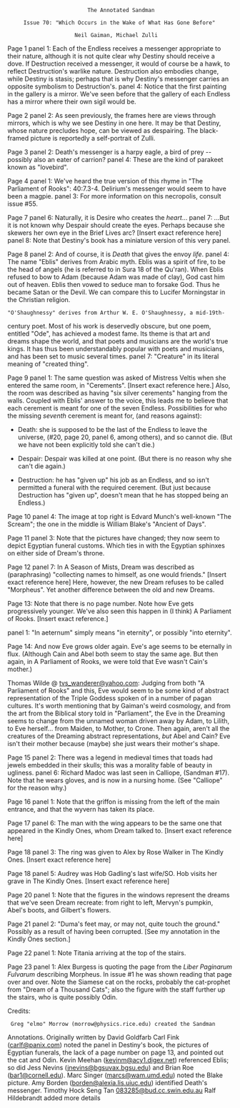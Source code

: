                              The Annotated Sandman

         Issue 70: "Which Occurs in the Wake of What Has Gone Before"

                         Neil Gaiman, Michael Zulli

Page 1 panel 1: Each of the Endless receives a messenger appropriate to
their nature, although it is not quite clear why Destiny should receive
a dove.  If Destruction received a messenger, it would of course be a hawk,
to reflect Destruction's warlike nature.  Destruction also embodies change,
while Destiny is stasis; perhaps that is why Destiny's messenger carries
an opposite symbolism to Destruction's.
       panel 4: Notice that the first painting in the gallery is a mirror.
We've seen before that the gallery of each Endless has a mirror where their
own sigil would be.

Page 2 panel 2: As seen previously, the frames here are views through
mirrors, which is why we see Destiny in one here.  It may be that Destiny,
whose nature precludes hope, can be viewed as despairing.  The black-framed
picture is reportedly a self-portrait of Zulli.

Page 3 panel 2: Death's messenger is a harpy eagle, a bird of prey -- possibly
also an eater of carrion?
       panel 4: These are the kind of parakeet known as "lovebird".

Page 4 panel 1: We've heard the true version of this rhyme in "The Parliament
of Rooks": 40:7.3-4.  Delirium's messenger would seem to have been a magpie.
       panel 3: For more information on this necropolis, consult issue #55.

Page 7 panel 6: Naturally, it is Desire who creates the *heart*...
       panel 7: ...But it is not known why Despair should create the eyes.
                Perhaps because she skewers her own eye in the Brief Lives
                arc? [Insert exact reference here]
       panel 8: Note that Destiny's book has a miniature version of this very
panel.

Page 8 panel 2: And of course, it is *Death* that gives the envoy *life*.
       panel 4: The name "Eblis" derives from Arabic myth.  Eblis was a
spirit of fire, to be the head of angels (he is referred to in Sura 18 of
the Qu'ran).
When Eblis refused to bow to Adam (because Adam was made of clay), God
cast him out of heaven. Eblis then vowed to seduce man to forsake God.
Thus he became Satan or the Devil. We can compare this to Lucifer Morningstar
in the Christian religion.

	"O'Shaughnessy" derives from Arthur W. E. O'Shaughnessy, a mid-19th-
century poet.  Most of his work is deservedly obscure, but one poem, entitled
"Ode", has achieved a modest fame.  Its theme is that art and dreams shape the
world, and that poets and musicians are the world's true kings. It has thus
been understandably popular with poets and musicians, and has been set to
music several times.
       panel 7: "Creature" in its literal meaning of "created thing".

Page 9 panel 1: The same question was asked of Mistress Veltis when she entered the same
room, in "Cerements". [Insert exact reference here.] Also, the room was
described as having "six silver cerements" hanging from the walls.
Coupled with Eblis' answer to the voice, this leads me to believe that
each cerement is meant for one of the seven Endless.
Possibilities for who the missing *seventh* cerement is meant for, (and
reasons against):

- Death: she is supposed to be the last of the Endless to leave the
universe, (#20, page 20, panel 6, among others), and so cannot die. (But
we have not been explicitly told she can't die.)

- Despair: Despair was killed at one point. (But there is no reason why
she can't die again.)

- Destruction: he has "given up" his job as an Endless, and so isn't
permitted a funeral with the required cerement. (But just because
Destruction has "given up", doesn't mean that he has stopped being an
Endless.)

Page 10 panel 4: The image at top right is Edvard Munch's well-known
"The Scream"; the one in the middle is William Blake's "Ancient of Days".

Page 11 panel 3: Note that the pictures have changed; they now seem to depict
Egyptian funeral customs. Which ties in with the Egyptian sphinxes on either
side of Dream's throne.

Page 12 panel 7: In A Season of Mists, Dream was described as (paraphrasing)
"collecting names to himself, as one would friends." [Insert exact reference here]
Here, however, the new Dream refuses to be called "Morpheus". Yet another
difference between the old and new Dreams.

Page 13: Note that there is no page number.
         Note how Eve gets progressively younger. We've also seen this happen in
         (I think) A Parliament of Rooks. [Insert exact reference.]

panel 1: "In aeternum" simply means "in eternity", or possibly "into eternity".

Page 14: And now Eve grows older again. Eve's age seems to be eternally in flux.
(Although Cain and Abel both seem to stay the same age. But then again,
in A Parliament of Rooks, we were told that Eve wasn't Cain's mother.)

Thomas Wilde @ tvs_wanderer@yahoo.com:
Judging from both "A Parliament of Rooks" and this, Eve would seem to
be some kind of abstract representation of the Triple Goddess spoken
of in a number of pagan cultures. It's worth mentioning that by
Gaiman's weird cosmology, and from the art from the Biblical story
told in "Parliament", the Eve in the Dreaming seems to change from the
unnamed woman driven away by Adam, to Lilith, to Eve herself... from
Maiden, to Mother, to Crone. Then again, aren't all the creatures of
the Dreaming abstract representations, *but* Abel and Cain? Eve isn't
their mother because (maybe) she just wears their mother's shape.

Page 15 panel 2: There was a legend in medieval times that toads had jewels
embedded in their skulls; this was a morality fable of beauty in ugliness.
        panel 6: Richard Madoc was last seen in Calliope, (Sandman #17).
Note that he wears gloves, and is now in a nursing home. (See "Calliope" for
the reason why.)

Page 16 panel 1: Note that the griffon is missing from the left of the main
entrance, and that the wyvern has taken its place.

Page 17 panel 6: The man with the wing appears to be the same one that appeared in the
Kindly Ones, whom Dream talked to. [Insert exact reference here]

Page 18 panel 3: The ring was given to Alex by Rose Walker in The Kindly Ones.
[Insert exact reference here]

Page 18 panel 5: Audrey was Hob Gadling's last wife/SO. Hob visits her grave in The Kindly
Ones. [Insert exact reference here]

Page 20 panel 1: Note that the figures in the windows represent the dreams
that we've seen Dream recreate: from right to left, Mervyn's pumpkin, Abel's
boots, and Gilbert's flowers.

Page 21 panel 2: "Duma's feet may, or may not, quite touch the ground." Possibly as a
result of having been corrupted. [See my annotation in the Kindly Ones section.]

Page 22 panel 1: Note Titania arriving at the top of the stairs.

Page 23 panel 1: Alex Burgess is quoting the page from the _Liber Paginarum
Fulvarum_ describing Morpheus.  In issue #1 he was shown reading that page
over and over.  Note the Siamese cat on the rocks, probably the cat-prophet
from "Dream of a Thousand Cats"; also the figure with the staff further up
the stairs, who is quite possibly Odin.

Credits:

     Greg "elmo" Morrow (morrow@physics.rice.edu) created the Sandman
Annotations.
     Originally written by David Goldfarb
     Carl Fink (carlf@panix.com) noted the panel in Destiny's book, the
pictures of Egyptian funerals, the lack of a page number on page 13, and
pointed out the cat and Odin.
     Kevin Meehan (kevinm@acy1.digex.net) referenced Eblis; so did Jess Nevins
(jnevins@bgsuvax.bgsu.edu) and Brian Roe (bar1@cornell.edu).
     Marc Singer (marcs@wam.umd.edu) noted the Blake picture.
     Amy Borden (borden@alexia.lis.uiuc.edu) identified Death's messenger.
     Timothy Hock Seng Tan <083285@bud.cc.swin.edu.au>
     Ralf Hildebrandt added more details
